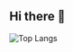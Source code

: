 ## Hi there 👋

![Top Langs](https://github-readme-stats.vercel.app/api/top-langs/?Rybk4=anuraghazra&layout=compact)
